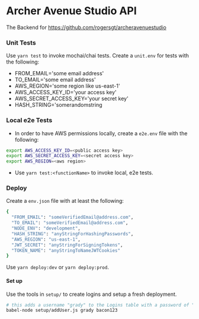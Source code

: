 # Archer Avenue Studio API
The Backend for https://github.com/rogersgt/archeravenuestudio
### Unit Tests
Use `yarn test` to invoke mochai/chai tests. Create a `unit.env` for tests with the following:
* FROM_EMAIL='some email address'
* TO_EMAIL='some email address'
* AWS_REGION='some region like us-east-1'
* AWS_ACCESS_KEY_ID='your access key'
* AWS_SECRET_ACCESS_KEY='your secret key'
* HASH_STRING='somerandomstring

### Local e2e Tests
* In order to have AWS permissions locally, create a `e2e.env` file with the following:
```bash
export AWS_ACCESS_KEY_ID=<public access key>
export AWS_SECRET_ACCESS_KEY=<secret access key>
export AWS_REGION=<aws region>
```
* Use `yarn test:<functionName>` to invoke local, e2e tests. 

### Deploy
Create a `env.json` file with at least the following:
```bash
{
  "FROM_EMAIL": "someVerifiedEmail@address.com",
  "TO_EMAIL": "someVerifiedEmail@address.com",
  "NODE_ENV": "development",
  "HASH_STRING": "anyStringForHashingPasswords",
  "AWS_REGION": "us-east-1",
  "JWT_SECRET": "anyStringForSigningTokens",
  "TOKEN_NAME": "anyStringToNameJWTCookies"
}
```

Use `yarn deploy:dev` or `yarn deploy:prod`.


#### Set up
Use the tools in `setup/` to create logins and setup a fresh deployment.
```bash
# this adds a username "grady" to the Logins table with a password of "bacon123"
babel-node setup/addUser.js grady bacon123
```